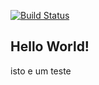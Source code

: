 [![Build Status](https://travis-ci.org/jgraph/drawio.svg?branch=master)](https://travis-ci.org/jgraph/drawio)

Hello World!
-----
isto e um teste 


